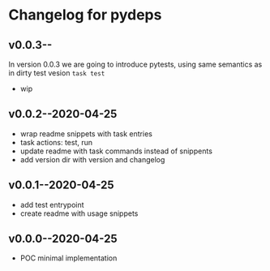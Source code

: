 # Changelog for pydeps

## v0.0.3--

In version 0.0.3 we are going to introduce pytests,
using same semantics as in dirty test vesion `task test`

- wip

## v0.0.2--2020-04-25

- wrap readme snippets with task entries
- task actions: test, run
- update readme with task commands instead of snippents
- add version dir with version and changelog

## v0.0.1--2020-04-25

- add test entrypoint
- create readme with usage snippets

## v0.0.0--2020-04-25

- POC minimal implementation

